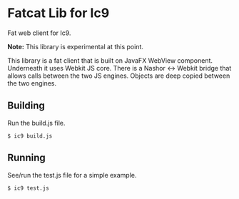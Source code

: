 # Fatcat Lib for Ic9
Fat web client for Ic9.

**Note:** This library is experimental at this point.

This library is a fat client that is built on JavaFX WebView component. Underneath it uses Webkit JS core. There is a Nashor <-> Webkit bridge that allows calls between the two JS engines. Objects are deep copied between the two engines.

## Building

Run the build.js file.

```
$ ic9 build.js
```

## Running

See/run the test.js file for a simple example.

```
$ ic9 test.js
```
